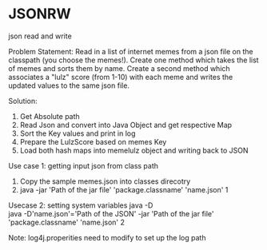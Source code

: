 # JSONRW
json read and write

Problem Statement: 
Read in a list of internet memes from a json file on the classpath (you choose the memes!). 
Create one method which takes the list of memes and sorts them by name. 
Create a second method which associates a "lulz" score (from 1-10) with each meme 
and writes the updated values to the same json file.

Solution:

1. Get Absolute path
2. Read Json and convert into Java Object and get respective Map
3. Sort the Key values and print in log
4. Prepare the LulzScore based on memes Key
5. Load both hash maps into memelulz object and writing back to JSON

Use case 1: getting input json from class path
  1. Copy the sample memes.json into classes direcotry
  2. java -jar 'Path of the jar file' 'package.classname' 'name.json' 1

Usecase 2: setting system variables java -D  
  java -D'name.json'='Path of the JSON' -jar 'Path of the jar file' 'package.classname' 'name.json' 2
  

Note: log4j.properities need to modify to set up the log path
 
